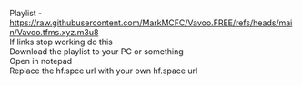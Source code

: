 Playlist - https://raw.githubusercontent.com/MarkMCFC/Vavoo.FREE/refs/heads/main/Vavoo.tfms.xyz.m3u8<br>
If links stop working do this<br>
Download the playlist to your PC or something<br>
Open in notepad<br>
Replace the hf.spce url with your own hf.space url
